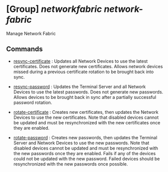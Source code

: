 # [Group] _networkfabric network-fabric_

Manage Network Fabric

## Commands

- [resync-certificate](/Commands/networkfabric/network-fabric/_resync-certificate.md)
: Updates all Network Devices to use the latest certificates. Does not generate new certificates. Allows network devices missed during a previous certificate rotation to be brought back into sync.

- [resync-password](/Commands/networkfabric/network-fabric/_resync-password.md)
: Updates the Terminal Server and all Network Devices to use the latest passwords. Does not generate new passwords.  Allows devices to be brought back in sync after a partially successful password rotation.

- [rotate-certificate](/Commands/networkfabric/network-fabric/_rotate-certificate.md)
: Creates new certificates, then updates the Network Devices to use the new certificates. Note that disabled devices cannot be updated and must be resynchronized with the new certificates once they are enabled.

- [rotate-password](/Commands/networkfabric/network-fabric/_rotate-password.md)
: Creates new passwords, then updates the Terminal Server and Network Devices to use the new passwords.  Note that disabled devices cannot be updated and must be resynchronized with the new passwords once they are enabled.  Fails if any of the devices could not be updated with the new password. Failed devices should be resynchronized with the new passwords once possible.
